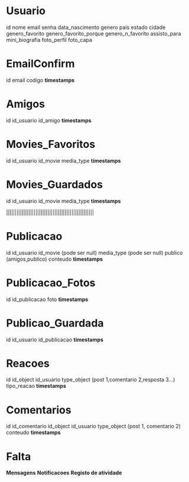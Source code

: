 # Usuario

id
nome
email
senha
data_nascimento
genero
pais
estado
cidade
genero_favorito
genero_favorito_porque
genero_n_favorito
assisto_para
mini_biografia
foto_perfil
foto_capa

# EmailConfirm

id
email
codigo
**timestamps**

# Amigos

id
id_usuario
id_amigo
**timestamps**

# Movies_Favoritos

id
id_usuario
id_movie
media_type
**timestamps**

# Movies_Guardados

id
id_usuario
id_movie
media_type
**timestamps**

|||||||||||||||||||||||||||||||||||||||||||||||||||

# Publicacao

id
id_usuario
id_movie (pode ser null)
media_type (pode ser null)
publico (amigos,publico)
conteudo
**timestamps**

# Publicacao_Fotos

id
id_publicacao
foto
**timestamps**

# Publicao_Guardada

id
id_usuario
id_publicacao
**timestamps**

# Reacoes

id
id_object
id_usuario
type_object (post 1,comentario 2,resposta 3...)
tipo_reacao
**timestamps**

# Comentarios

id
id_comentario
id_object
id_usuario
type_object (post 1, comentario 2)
conteudo
**timestamps**

# Falta

**Mensagens**
**Notificacoes**
**Registo de atividade**
